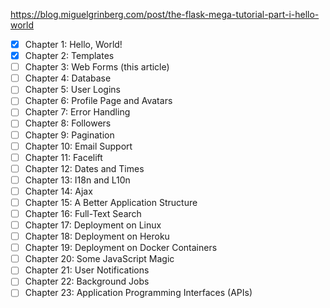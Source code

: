 https://blog.miguelgrinberg.com/post/the-flask-mega-tutorial-part-i-hello-world

- [x] Chapter 1: Hello, World!
- [x] Chapter 2: Templates
- [ ] Chapter 3: Web Forms (this article)
- [ ] Chapter 4: Database
- [ ] Chapter 5: User Logins
- [ ] Chapter 6: Profile Page and Avatars
- [ ] Chapter 7: Error Handling
- [ ] Chapter 8: Followers
- [ ] Chapter 9: Pagination
- [ ] Chapter 10: Email Support
- [ ] Chapter 11: Facelift
- [ ] Chapter 12: Dates and Times
- [ ] Chapter 13: I18n and L10n
- [ ] Chapter 14: Ajax
- [ ] Chapter 15: A Better Application Structure
- [ ] Chapter 16: Full-Text Search
- [ ] Chapter 17: Deployment on Linux
- [ ] Chapter 18: Deployment on Heroku
- [ ] Chapter 19: Deployment on Docker Containers
- [ ] Chapter 20: Some JavaScript Magic
- [ ] Chapter 21: User Notifications
- [ ] Chapter 22: Background Jobs
- [ ] Chapter 23: Application Programming Interfaces (APIs)
